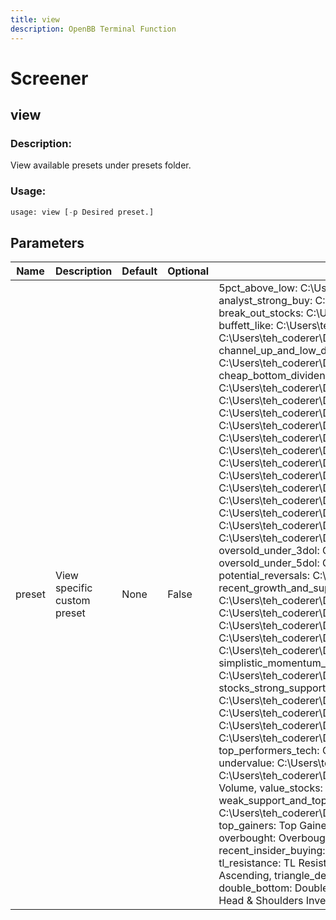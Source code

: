 ```yaml
---
title: view
description: OpenBB Terminal Function
---
```


# Screener

## view

### Description: 

View available presets under presets folder.

### Usage: 
```python
usage: view [-p Desired preset.]
```

## Parameters

| Name | Description | Default | Optional | Choices |
| ---- | ----------- | ------- | -------- | ------- |
| preset | View specific custom preset | None | False | 5pct_above_low:  C:\Users\teh_coderer\Documents\GitHub\OpenBBTerminalMine\openbb_terminal\stocks\screener\presets\5pct_above_low.ini,  analyst_strong_buy:  C:\Users\teh_coderer\Documents\GitHub\OpenBBTerminalMine\openbb_terminal\stocks\screener\presets\analyst_strong_buy.ini,  break_out_stocks:  C:\Users\teh_coderer\Documents\GitHub\OpenBBTerminalMine\openbb_terminal\stocks\screener\presets\break_out_stocks.ini,  buffett_like:  C:\Users\teh_coderer\Documents\GitHub\OpenBBTerminalMine\openbb_terminal\stocks\screener\presets\buffett_like.ini,  bull_runs_over_10pct:  C:\Users\teh_coderer\Documents\GitHub\OpenBBTerminalMine\openbb_terminal\stocks\screener\presets\bull_runs_over_10pct.ini,  channel_up_and_low_debt_and_sma_50and200:  C:\Users\teh_coderer\Documents\GitHub\OpenBBTerminalMine\openbb_terminal\stocks\screener\presets\channel_up_and_low_debt_and_sma_50and200.ini,  cheap_bottom_dividend:  C:\Users\teh_coderer\Documents\GitHub\OpenBBTerminalMine\openbb_terminal\stocks\screener\presets\cheap_bottom_dividend.ini,  cheap_dividend:  C:\Users\teh_coderer\Documents\GitHub\OpenBBTerminalMine\openbb_terminal\stocks\screener\presets\cheap_dividend.ini,  cheap_oversold:  C:\Users\teh_coderer\Documents\GitHub\OpenBBTerminalMine\openbb_terminal\stocks\screener\presets\cheap_oversold.ini,  continued_momentum_scan:  C:\Users\teh_coderer\Documents\GitHub\OpenBBTerminalMine\openbb_terminal\stocks\screener\presets\continued_momentum_scan.ini,  death_cross:  C:\Users\teh_coderer\Documents\GitHub\OpenBBTerminalMine\openbb_terminal\stocks\screener\presets\death_cross.ini,  golden_cross:  C:\Users\teh_coderer\Documents\GitHub\OpenBBTerminalMine\openbb_terminal\stocks\screener\presets\golden_cross.ini,  golden_cross_penny:  C:\Users\teh_coderer\Documents\GitHub\OpenBBTerminalMine\openbb_terminal\stocks\screener\presets\golden_cross_penny.ini,  growth_stocks:  C:\Users\teh_coderer\Documents\GitHub\OpenBBTerminalMine\openbb_terminal\stocks\screener\presets\growth_stocks.ini,  heavy_inst_ins:  C:\Users\teh_coderer\Documents\GitHub\OpenBBTerminalMine\openbb_terminal\stocks\screener\presets\heavy_inst_ins.ini,  high_vol_and_low_debt:  C:\Users\teh_coderer\Documents\GitHub\OpenBBTerminalMine\openbb_terminal\stocks\screener\presets\high_vol_and_low_debt.ini,  modified_dreman:  C:\Users\teh_coderer\Documents\GitHub\OpenBBTerminalMine\openbb_terminal\stocks\screener\presets\modified_dreman.ini,  modified_neff:  C:\Users\teh_coderer\Documents\GitHub\OpenBBTerminalMine\openbb_terminal\stocks\screener\presets\modified_neff.ini,  news_scanner:  C:\Users\teh_coderer\Documents\GitHub\OpenBBTerminalMine\openbb_terminal\stocks\screener\presets\news_scanner.ini,  oversold:  Oversold,  oversold_under_3dol:  C:\Users\teh_coderer\Documents\GitHub\OpenBBTerminalMine\openbb_terminal\stocks\screener\presets\oversold_under_3dol.ini,  oversold_under_5dol:  C:\Users\teh_coderer\Documents\GitHub\OpenBBTerminalMine\openbb_terminal\stocks\screener\presets\oversold_under_5dol.ini,  potential_reversals:  C:\Users\teh_coderer\Documents\GitHub\OpenBBTerminalMine\openbb_terminal\stocks\screener\presets\potential_reversals.ini,  recent_growth_and_support:  C:\Users\teh_coderer\Documents\GitHub\OpenBBTerminalMine\openbb_terminal\stocks\screener\presets\recent_growth_and_support.ini,  rosenwald:  C:\Users\teh_coderer\Documents\GitHub\OpenBBTerminalMine\openbb_terminal\stocks\screener\presets\rosenwald.ini,  rosenwald_gtfo:  C:\Users\teh_coderer\Documents\GitHub\OpenBBTerminalMine\openbb_terminal\stocks\screener\presets\rosenwald_gtfo.ini,  sexy_year:  C:\Users\teh_coderer\Documents\GitHub\OpenBBTerminalMine\openbb_terminal\stocks\screener\presets\sexy_year.ini,  short_squeeze_scan:  C:\Users\teh_coderer\Documents\GitHub\OpenBBTerminalMine\openbb_terminal\stocks\screener\presets\short_squeeze_scan.ini,  simplistic_momentum_scanner_under_7dol:  C:\Users\teh_coderer\Documents\GitHub\OpenBBTerminalMine\openbb_terminal\stocks\screener\presets\simplistic_momentum_scanner_under_7dol.ini,  stocks_strong_support_levels:  C:\Users\teh_coderer\Documents\GitHub\OpenBBTerminalMine\openbb_terminal\stocks\screener\presets\stocks_strong_support_levels.ini,  template:  C:\Users\teh_coderer\Documents\GitHub\OpenBBTerminalMine\openbb_terminal\stocks\screener\presets\template.ini,  top_performers_all:  C:\Users\teh_coderer\Documents\GitHub\OpenBBTerminalMine\openbb_terminal\stocks\screener\presets\top_performers_all.ini,  top_performers_healthcare:  C:\Users\teh_coderer\Documents\GitHub\OpenBBTerminalMine\openbb_terminal\stocks\screener\presets\top_performers_healthcare.ini,  top_performers_tech:  C:\Users\teh_coderer\Documents\GitHub\OpenBBTerminalMine\openbb_terminal\stocks\screener\presets\top_performers_tech.ini,  undervalue:  C:\Users\teh_coderer\Documents\GitHub\OpenBBTerminalMine\openbb_terminal\stocks\screener\presets\undervalue.ini,  under_15dol_stocks:  C:\Users\teh_coderer\Documents\GitHub\OpenBBTerminalMine\openbb_terminal\stocks\screener\presets\under_15dol_stocks.ini,  unusual_volume:  Unusual Volume,  value_stocks:  C:\Users\teh_coderer\Documents\GitHub\OpenBBTerminalMine\openbb_terminal\stocks\screener\presets\value_stocks.ini,  weak_support_and_top_performers:  C:\Users\teh_coderer\Documents\GitHub\OpenBBTerminalMine\openbb_terminal\stocks\screener\presets\weak_support_and_top_performers.ini,  top_gainers:  Top Gainers,  top_losers:  Top Losers,  new_high:  New High,  new_low:  New Low,  most_volatile:  Most Volatile,  most_active:  Most Active,  overbought:  Overbought,  downgrades:  Downgrades,  upgrades:  Upgrades,  earnings_before:  Earnings Before,  earnings_after:  Earnings After,  recent_insider_buying:  Recent Insider Buying,  recent_insider_selling:  Recent Insider Selling,  major_news:  Major News,  horizontal_sr:  Horizontal S/R,  tl_resistance:  TL Resistance,  tl_support:  TL Support,  wedge_up:  Wedge Up,  wedge_down:  Wedge Down,  wedge:  Wedge,  triangle_ascending:  Triangle Ascending,  triangle_descending:  Triangle Descending,  channel_up:  Channel Up,  channel_down:  Channel Down,  channel:  Channel,  double_top:  Double Top,  double_bottom:  Double Bottom,  multiple_top:  Multiple Top,  multiple_bottom:  Multiple Bottom,  head_shoulders:  Head & Shoulders,  head_shoulders_inverse:  Head & Shoulders Inverse |


